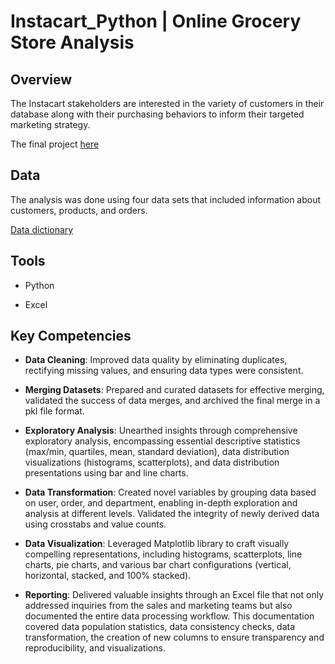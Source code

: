 # Instacart_Python | Online Grocery Store Analysis
## Overview
The Instacart stakeholders are interested in the variety of customers in their database along with their purchasing behaviors to inform their targeted marketing strategy.

The final project [here](https://docs.google.com/spreadsheets/d/1dmDrzvAFO_2wzxRgjOKnM9A7KtKhe32P/edit?usp=sharing&ouid=104785883593149923390&rtpof=true&sd=true)
## Data
The analysis was done using four data sets that included information about customers, products, and orders.

[Data dictionary](https://gist.github.com/jeremystan/c3b39d947d9b88b3ccff3147dbcf6c6b)
## Tools
- Python

 - Excel
## Key Competencies
- **Data Cleaning**: Improved data quality by eliminating duplicates, rectifying missing values, and ensuring data types were consistent.

- **Merging Datasets**: Prepared and curated datasets for effective merging, validated the success of data merges, and archived the final merge in a pkl file format.

- **Exploratory Analysis**: Unearthed insights through comprehensive exploratory analysis, encompassing essential descriptive statistics (max/min, quartiles, mean, standard deviation), data distribution visualizations (histograms, scatterplots), and data distribution presentations using bar and line charts.

- **Data Transformation**: Created novel variables by grouping data based on user, order, and department, enabling in-depth exploration and analysis at different levels. Validated the integrity of newly derived data using crosstabs and value counts.

- **Data Visualization**: Leveraged Matplotlib library to craft visually compelling representations, including histograms, scatterplots, line charts, pie charts, and various bar chart configurations (vertical, horizontal, stacked, and 100% stacked).

- **Reporting**: Delivered valuable insights through an Excel file that not only addressed inquiries from the sales and marketing teams but also documented the entire data processing workflow. This documentation covered data population statistics, data consistency checks, data transformation, the creation of new columns to ensure transparency and reproducibility, and visualizations.
